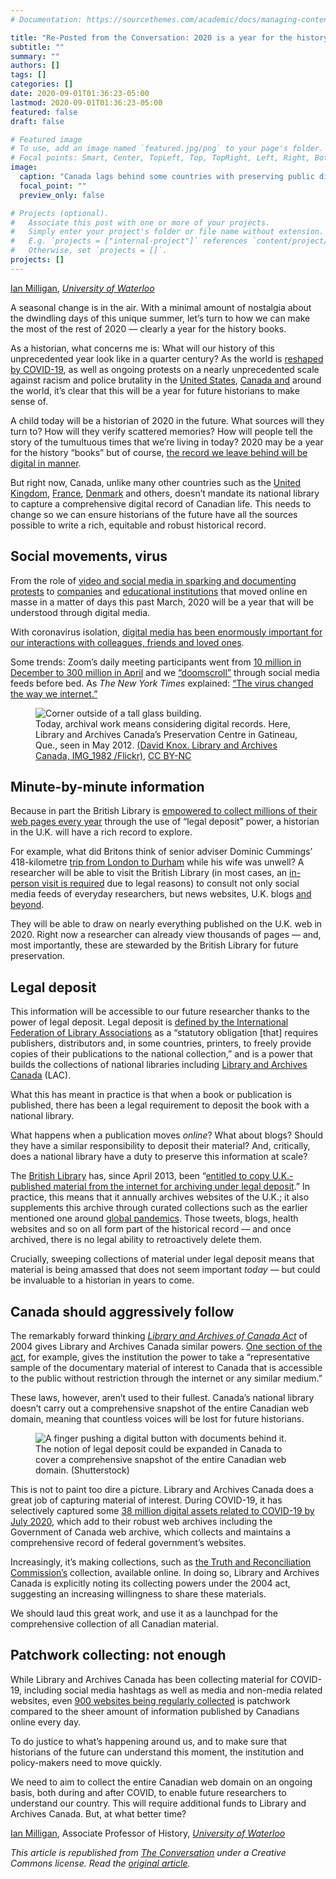 ```yaml
---
# Documentation: https://sourcethemes.com/academic/docs/managing-content/

title: "Re-Posted from the Conversation: 2020 is a year for the history books, but not without digital archives"
subtitle: ""
summary: ""
authors: []
tags: []
categories: []
date: 2020-09-01T01:36:23-05:00
lastmod: 2020-09-01T01:36:23-05:00
featured: false
draft: false

# Featured image
# To use, add an image named `featured.jpg/png` to your page's folder.
# Focal points: Smart, Center, TopLeft, Top, TopRight, Left, Right, BottomLeft, Bottom, BottomRight.
image:
  caption: "Canada lags behind some countries with preserving public digital records. (Flickr/BiblioArchives / LibraryArchives Canada), [CC BY-NC license](http://creativecommons.org/licenses/by-nc/4.0))"
  focal_point: ""
  preview_only: false

# Projects (optional).
#   Associate this post with one or more of your projects.
#   Simply enter your project's folder or file name without extension.
#   E.g. `projects = ["internal-project"]` references `content/project/deep-learning/index.md`.
#   Otherwise, set `projects = []`.
projects: []
---
```


<span><a href="https://theconversation.com/profiles/ian-milligan-789716">Ian Milligan</a>, <em><a href="https://theconversation.com/institutions/university-of-waterloo-1284">University of Waterloo</a></em></span>

<p>A seasonal change is in the air. With a minimal amount of nostalgia about the dwindling days of this unique summer, let’s turn to how we can make the most of the rest of 2020 — clearly a year for the history books. </p>

<p>As a historian, what concerns me is: What will our history of this unprecedented year look like in a quarter century? As the world is <a href="https://ipolitics.ca/2020/04/14/how-covid-19-will-reshape-global-politics/">reshaped by COVID-19</a>, as well as ongoing protests on a nearly unprecedented scale against racism and police brutality in the <a href="https://www.nytimes.com/2020/08/24/us/kenosha-police-shooting.html">United States</a>, <a href="https://www.ctvnews.ca/canada/canadian-protesters-march-against-racism-from-coast-to-coast-1.4972882">Canada and</a> around the world, it’s clear that this will be a year for future historians to make sense of. </p>

<p>A child today will be a historian of 2020 in the future. What sources will they turn to? How will they verify scattered memories? How will people tell the story of the tumultuous times that we’re living in today? 2020 may be a year for the history “books” but of course, <a href="https://theconversation.com/historians-archival-research-looks-quite-different-in-the-digital-age-121096">the record we leave behind will be digital in manner</a>. </p>

<p>But right now, Canada, unlike many other countries such as the <a href="https://www.bl.uk/legal-deposit/web-archiving">United Kingdom</a>, <a href="https://www.bnf.fr/fr/archives-de-linternet">France</a>, <a href="http://netarkivet.dk/in-english/">Denmark</a> and others, doesn’t mandate its national library to capture a comprehensive digital record of Canadian life. This needs to change so we can ensure historians of the future have all the sources possible to write a rich, equitable and robust historical record. </p>

<h2>Social movements, virus</h2>

<p>From the role of <a href="https://www.nytimes.com/2020/06/18/technology/social-media-protests.html">video and social media in sparking and documenting protests</a> to <a href="https://www.theglobeandmail.com/business/article-how-td-transformed-its-high-tech-trading-floor-into-a-virtual/">companies</a> and <a href="https://www.insidehighered.com/advice/2020/03/17/shifting-unexpectedly-remote-instruction-requires-many-human-solutions-tech">educational institutions</a> that moved online en masse in a matter of days this past March, 2020 will be a year that will be understood through digital media.  </p>

<p>With coronavirus isolation, <a href="https://communication.illinois.edu/news/2020-04-10/professor-john-caughlin-navigating-relationships-and-technology-during-covid-19">digital media has been enormously important for our interactions with colleagues, friends and loved ones</a>. </p>

<p>Some trends: Zoom’s daily meeting participants went from <a href="https://www.theverge.com/2020/6/2/21277006/zoom-q1-2021-earnings-coronavirus-pandemic-work-from-home">10 million in December to 300 million in April</a> and we <a href="https://www.wired.com/story/stop-doomscrolling/">“doomscroll”</a> through social media feeds before bed. As <em>The New York Times</em> explained: <a href="https://www.nytimes.com/interactive/2020/04/07/technology/coronavirus-internet-use.html">“The virus changed the way we internet.”</a></p>

<figure class="align-center ">
            <img alt="Corner outside of a tall glass building." src="https://images.theconversation.com/files/355619/original/file-20200831-14-5eu22b.jpg?ixlib=rb-1.1.0&amp;q=45&amp;auto=format&amp;w=754&amp;fit=clip" srcset="https://images.theconversation.com/files/355619/original/file-20200831-14-5eu22b.jpg?ixlib=rb-1.1.0&amp;q=45&amp;auto=format&amp;w=600&amp;h=427&amp;fit=crop&amp;dpr=1 600w, https://images.theconversation.com/files/355619/original/file-20200831-14-5eu22b.jpg?ixlib=rb-1.1.0&amp;q=30&amp;auto=format&amp;w=600&amp;h=427&amp;fit=crop&amp;dpr=2 1200w, https://images.theconversation.com/files/355619/original/file-20200831-14-5eu22b.jpg?ixlib=rb-1.1.0&amp;q=15&amp;auto=format&amp;w=600&amp;h=427&amp;fit=crop&amp;dpr=3 1800w, https://images.theconversation.com/files/355619/original/file-20200831-14-5eu22b.jpg?ixlib=rb-1.1.0&amp;q=45&amp;auto=format&amp;w=754&amp;h=536&amp;fit=crop&amp;dpr=1 754w, https://images.theconversation.com/files/355619/original/file-20200831-14-5eu22b.jpg?ixlib=rb-1.1.0&amp;q=30&amp;auto=format&amp;w=754&amp;h=536&amp;fit=crop&amp;dpr=2 1508w, https://images.theconversation.com/files/355619/original/file-20200831-14-5eu22b.jpg?ixlib=rb-1.1.0&amp;q=15&amp;auto=format&amp;w=754&amp;h=536&amp;fit=crop&amp;dpr=3 2262w" sizes="(min-width: 1466px) 754px, (max-width: 599px) 100vw, (min-width: 600px) 600px, 237px">
            <figcaption>
              <span class="caption">Today, archival work means considering digital records.  Here, Library and Archives Canada’s Preservation Centre in Gatineau, Que., seen in May 2012.</span>
              <span class="attribution"><a class="source" href="https://creativecommons.org/licenses/by-nc-nd/2.0/">(David Knox. Library and Archives Canada, IMG_1982 /Flickr)</a>, <a class="license" href="http://creativecommons.org/licenses/by-nc/4.0/">CC BY-NC</a></span>
            </figcaption>
          </figure>

<h2>Minute-by-minute information</h2>

<p>Because in part the British Library is <a href="https://www.bl.uk/legal-deposit/web-archiving">empowered to collect millions of their web pages every year</a> through the use of “legal deposit” power, a historian in the U.K. will have a rich record to explore.</p>

<p>For example, what did Britons think of senior adviser Dominic Cummings’ 418-kilometre <a href="https://www.bbc.com/news/uk-52811168">trip from London to Durham</a> while his wife was unwell? A researcher will be able to visit the British Library (in most cases, an <a href="https://www.webarchive.org.uk/en/ukwa/info/faq">in-person visit is required</a> due to legal reasons) to consult not only social media feeds of everyday researchers, but news websites, U.K. blogs <a href="https://www.webarchive.org.uk/en/ukwa/collection/2446">and beyond</a>. </p>

<p>They will be able to draw on nearly everything published on the U.K. web in 2020. Right now a researcher can already view thousands of pages — and, most importantly, these are stewarded by the British Library for future preservation.</p>

<h2>Legal deposit</h2>

<p>This information will be accessible to our future researcher thanks to the power of legal deposit. Legal deposit is <a href="https://www.ifla.org/node/8303">defined by the International Federation of Library Associations</a> as a “statutory obligation [that] requires publishers, distributors and, in some countries, printers, to freely provide copies of their publications to the national collection,” and is a power that builds the collections of national libraries including <a href="https://www.bac-lac.gc.ca/eng/services/legal-deposit/Pages/legal-deposit.aspx">Library and Archives Canada</a> (LAC).</p>

<p>What this has meant in practice is that when a book or publication is published, there has been a legal requirement to deposit the book with a national library.</p>

<p>What happens when a publication moves <em>online</em>? What about blogs? Should they have a similar responsibility to deposit their material? And, critically, does a national library have a duty to preserve this information at scale?</p>

<p>The <a href="https://www.bl.uk/">British Library</a> has, since April 2013, been “<a href="https://www.bl.uk/legal-deposit/web-archiving">entitled to copy U.K.-published material from the internet for archiving under legal deposit</a>.” In practice, this means that it annually archives websites of the U.K.; it also supplements this archive through curated collections such as the earlier mentioned one around <a href="https://www.webarchive.org.uk/en/ukwa/collection/2446">global pandemics</a>. Those tweets, blogs, health websites and so on all form part of the historical record — and once archived, there is no legal ability to retroactively delete them.</p>

<p>Crucially, sweeping collections of material under legal deposit means that material is being amassed that does not seem important <em>today</em>   — but could be invaluable to a historian in years to come.</p>

<h2>Canada should aggressively follow</h2>

<p>The remarkably forward thinking <a href="https://laws-lois.justice.gc.ca/eng/acts/L-7.7/"><em>Library and Archives of Canada Act</em></a> of 2004 gives Library and Archives Canada similar powers. <a href="https://laws-lois.justice.gc.ca/eng/acts/L-7.7/page-1.html#h-345269">One section of the act</a>, for example, gives the institution the power to take a “representative sample of the documentary material of interest to Canada that is accessible to the public without restriction through the internet or any similar medium.”</p>

<p>These laws, however, aren’t used to their fullest. Canada’s national library doesn’t carry out a comprehensive snapshot of the entire Canadian web domain, meaning that countless voices will be lost for future historians.</p>

<figure class="align-center ">
            <img alt="A finger pushing a digital button with documents behind it." src="https://images.theconversation.com/files/355650/original/file-20200831-14-n5zqq.jpg?ixlib=rb-1.1.0&amp;q=45&amp;auto=format&amp;w=754&amp;fit=clip" srcset="https://images.theconversation.com/files/355650/original/file-20200831-14-n5zqq.jpg?ixlib=rb-1.1.0&amp;q=45&amp;auto=format&amp;w=600&amp;h=400&amp;fit=crop&amp;dpr=1 600w, https://images.theconversation.com/files/355650/original/file-20200831-14-n5zqq.jpg?ixlib=rb-1.1.0&amp;q=30&amp;auto=format&amp;w=600&amp;h=400&amp;fit=crop&amp;dpr=2 1200w, https://images.theconversation.com/files/355650/original/file-20200831-14-n5zqq.jpg?ixlib=rb-1.1.0&amp;q=15&amp;auto=format&amp;w=600&amp;h=400&amp;fit=crop&amp;dpr=3 1800w, https://images.theconversation.com/files/355650/original/file-20200831-14-n5zqq.jpg?ixlib=rb-1.1.0&amp;q=45&amp;auto=format&amp;w=754&amp;h=503&amp;fit=crop&amp;dpr=1 754w, https://images.theconversation.com/files/355650/original/file-20200831-14-n5zqq.jpg?ixlib=rb-1.1.0&amp;q=30&amp;auto=format&amp;w=754&amp;h=503&amp;fit=crop&amp;dpr=2 1508w, https://images.theconversation.com/files/355650/original/file-20200831-14-n5zqq.jpg?ixlib=rb-1.1.0&amp;q=15&amp;auto=format&amp;w=754&amp;h=503&amp;fit=crop&amp;dpr=3 2262w" sizes="(min-width: 1466px) 754px, (max-width: 599px) 100vw, (min-width: 600px) 600px, 237px">
            <figcaption>
              <span class="caption">The notion of legal deposit could be expanded in Canada to cover a comprehensive snapshot of the entire Canadian web domain.</span>
              <span class="attribution"><span class="source">(Shutterstock)</span></span>
            </figcaption>
          </figure>

<p>This is not to paint too dire a picture. Library and Archives Canada does a great job of capturing material of interest. During COVID-19, it has selectively captured some <a href="https://netpreserveblog.wordpress.com/2020/07/15/documenting-covid-19-and-the-great-confinement-in-canada/">38 million digital assets related to COVID-19 by July 2020</a>, which add to their robust web archives including the Government of Canada web archive, which collects and maintains a comprehensive record of federal government’s websites. </p>

<p>Increasingly, it’s making collections, such as <a href="https://www.bac-lac.gc.ca/eng/discover/aboriginal-heritage/Pages/truth-reconciliation-commission-web-archive.aspx">the Truth and Reconciliation Commission’s</a> collection, available online. In doing so, Library and Archives Canada is explicitly noting its collecting powers under the 2004 act, suggesting an increasing willingness to share these materials. </p>

<p>We should laud this great work, and use it as a launchpad for the comprehensive collection of all Canadian material.</p>

<h2>Patchwork collecting: not enough</h2>

<p>While Library and Archives Canada has been collecting material for COVID-19, including social media hashtags as well as media and non-media related websites, even <a href="https://netpreserveblog.wordpress.com/2020/07/15/documenting-covid-19-and-the-great-confinement-in-canada/">900 websites being regularly collected</a> is patchwork compared to the sheer amount of information published by Canadians online every day. </p>

<p>To do justice to what’s happening around us, and to make sure that historians of the future can understand this moment, the institution and policy-makers need to move quickly. </p>

<p>We need to aim to collect the entire Canadian web domain on an ongoing basis, both during and after COVID, to enable future researchers to understand our country. This will require additional funds to Library and Archives Canada. But, at what better time?<!-- Below is The Conversation's page counter tag. Please DO NOT REMOVE. --><img src="https://counter.theconversation.com/content/140234/count.gif?distributor=republish-lightbox-basic" alt="The Conversation" width="1" height="1" style="border: none !important; box-shadow: none !important; margin: 0 !important; max-height: 1px !important; max-width: 1px !important; min-height: 1px !important; min-width: 1px !important; opacity: 0 !important; outline: none !important; padding: 0 !important; text-shadow: none !important" /><!-- End of code. If you don't see any code above, please get new code from the Advanced tab after you click the republish button. The page counter does not collect any personal data. More info: https://theconversation.com/republishing-guidelines --></p>

<p><span><a href="https://theconversation.com/profiles/ian-milligan-789716">Ian Milligan</a>, Associate Professor of History, <em><a href="https://theconversation.com/institutions/university-of-waterloo-1284">University of Waterloo</a></em></span></p>

<em><p>This article is republished from <a href="https://theconversation.com">The Conversation</a> under a Creative Commons license. Read the <a href="https://theconversation.com/2020-is-a-year-for-the-history-books-but-not-without-digital-archives-140234">original article</a>.</p></em>
